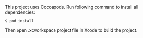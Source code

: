 This project uses Cocoapods. Run following command to install all dependencies:

    $ pod install
    
Then open .xcworkspace project file in Xcode to build the project.
